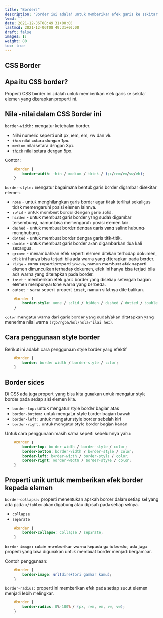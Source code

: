 ```yaml
---
title: "Borders"
description: "Border ini adalah untuk memberikan efek garis ke sekitar elemen yang diterapkan properti ini."
lead: ""
date: 2021-12-06T08:49:31+00:00
lastmod: 2021-12-06T08:49:31+00:00
draft: false
images: []
weight: 80
toc: true
---
```

## CSS Border

## Apa itu CSS border?

Properti CSS border ini adalah untuk memberikan efek garis ke sekitar elemen yang diterapkan properti ini.

## Nilai-nilai dalam CSS Border ini

`border-width:` mengatur ketebalan border.

- Nilai numeric seperti unit px, rem, em, vw dan vh.
- `thin` nilai setara dengan 1px.
- `medium` nilai setara dengan 3px.
- `thick` nilai setara dengan 5px.

Contoh:

```css
    #border {
        border-width: thin / medium / thick / (px/rem/em/vw/vh);
    }
```

`border-style:` mengatur bagaimana bentuk garis border digambar disekitar elemen.

- `none` - untuk menghilangkan garis border agar tidak terlihat sekaligus tidak memengaruhi posisi elemen lainnya.
- `solid` - untuk membuat border dengan garis solid.
- `hidden` - untuk membuat garis border yang sudah digambar tersembunyi, namun bisa memengaruhi posisi elemen lain.
- `dashed` - untuk membuat border dengan garis yang saling hubung-menghubung.
- `dotted` - untuk membuat border dengan garis titik-titik.
- `double` - untuk membuat garis border akan digambarkan dua kali sekaligus.
- `groove` - menambahkan efek seperti elemen ditekan terhadap dokumen, efek ini hanya bisa terjadi bila ada warna yang diterapkan pada border.
- `ridge` - sama seperti properti `groove`, namun membuat efek seperti elemen dimunculkan terhadap dokumen, efek ini hanya bisa terjadi bila ada warna yang diterapkan pada border.
- `inset` - memberikan efek garis border yang disetiap setengah bagian elemen mempunyai tone warna yang berbeda.
- `outset` - sama seperti properti `inset`, namun sifatnya diterbalikan.

```css
    #border {
        border-style: none / solid / hidden / dashed / dotted / double / groove / ridge / inset / outset;
    }
```

`color` mengatur warna dari garis border yang sudah/akan ditetapkan yang menerima nilai warna `(rgb/rgba/hsl/hsla/nilai hex)`.

## Cara penggunaan style border

Berikut ini adalah cara penggunaan style border yang efektif:

```css
    #border {
        border: border-width / border-style / color;
    }
```

## Border sides

Di CSS ada juga properti yang bisa kita gunakan untuk mengatur style border pada setiap sisi elemen kita.

- `border-top:` untuk mengatur style border bagian atas
- `border-bottom:` untuk mengatur style border bagian bawah
- `border-left:` untuk mengatur style border sebelah kiri
- `border-right:` untuk mengatur style border bagian kanan

Untuk cara penggunaan masih sama seperti sebelumnya yaitu:

```css
    #border {
        border-top: border-width / border-style / color;
        border-bottom: border-width / border-style / color;
        border-left: border-width / border-style / color;
        border-right: border-width / border-style / color;
    }
```
## Properti unik untuk memberikan efek border kepada elemen

`border-collapse:` properti menentukan apakah border dalam setiap sel yang ada pada `</table>` akan digabung atau dipisah pada setiap selnya.

- `collapse`
- `separate`

```css
    #border {
        border-collapse: collapse / separate;
    }
```

`border-image:` selain memberikan warna kepada garis border, ada juga properti yang bisa digunakan untuk membuat border menjadi bergambar.

Contoh penggunaan:

```css
    #border {
        border-image: url(direktori gambar kamu);
    }
```

`border-radius:` properti ini memberikan efek pada setiap sudut elemen menjadi lebih melingkar.

```css
    #border {
        border-radius: 0%-100% / (px, rem, em, vw, vw);
    }
```
